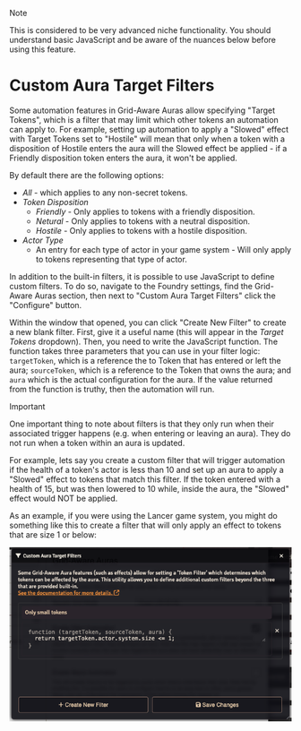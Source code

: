 > [!NOTE]
> This is considered to be very advanced niche functionality. You should understand basic JavaScript and be aware of the nuances below before using this feature.

# Custom Aura Target Filters

Some automation features in Grid-Aware Auras allow specifying "Target Tokens", which is a filter that may limit which other tokens an automation can apply to. For example, setting up automation to apply a "Slowed" effect with Target Tokens set to "Hostile" will mean that only when a token with a disposition of Hostile enters the aura will the Slowed effect be applied - if a Friendly disposition token enters the aura, it won't be applied.

By default there are the following options:
- _All_ - which applies to any non-secret tokens.
- _Token Disposition_
	- _Friendly_ - Only applies to tokens with a friendly disposition.
	- _Netural_ - Only applies to tokens with a neutral disposition.
	- _Hostile_ - Only applies to tokens with a hostile disposition.
- _Actor Type_
	- An entry for each type of actor in your game system - Will only apply to tokens representing that type of actor.

In addition to the built-in filters, it is possible to use JavaScript to define custom filters. To do so, navigate to the Foundry settings, find the Grid-Aware Auras section, then next to "Custom Aura Target Filters" click the "Configure" button.

Within the window that opened, you can click "Create New Filter" to create a new blank filter. First, give it a useful name (this will appear in the _Target Tokens_ dropdown). Then, you need to write the JavaScript function. The function takes three parameters that you can use in your filter logic: `targetToken`, which is a reference the to Token that has entered or left the aura; `sourceToken`, which is a reference to the Token that owns the aura; and `aura` which is the actual configuration for the aura. If the value returned from the function is truthy, then the automation will run.

> [!IMPORTANT]
> One important thing to note about filters is that they only run when their associated trigger happens (e.g. when entering or leaving an aura). They do not run when a token within an aura is updated.
>
> For example, lets say you create a custom filter that will trigger automation if the health of a token's actor is less than 10 and set up an aura to apply a "Slowed" effect to tokens that match this filter. If the token entered with a health of 15, but was then lowered to 10 while, inside the aura, the "Slowed" effect would NOT be applied.

As an example, if you were using the Lancer game system, you might do something like this to create a filter that will only apply an effect to tokens that are size 1 or below:

![return targetToken.actor.system.size <= 1;](./img/custom-aura-target-filter-example.png)
